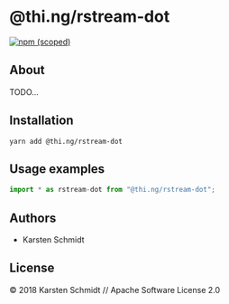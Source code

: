 # @thi.ng/rstream-dot

[![npm (scoped)](https://img.shields.io/npm/v/@thi.ng/rstream-dot.svg)](https://www.npmjs.com/package/@thi.ng/rstream-dot)

## About

TODO...

## Installation

```
yarn add @thi.ng/rstream-dot
```

## Usage examples

```typescript
import * as rstream-dot from "@thi.ng/rstream-dot";
```

## Authors

- Karsten Schmidt

## License

&copy; 2018 Karsten Schmidt // Apache Software License 2.0
